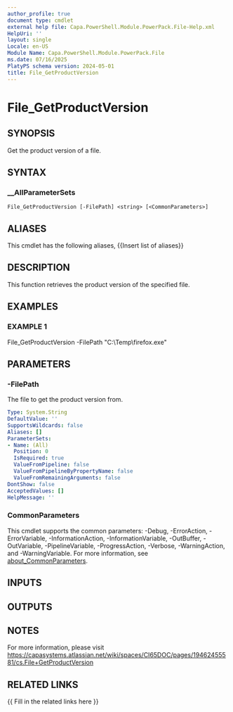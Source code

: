 ```yaml
---
author_profile: true
document type: cmdlet
external help file: Capa.PowerShell.Module.PowerPack.File-Help.xml
HelpUri: ''
layout: single
Locale: en-US
Module Name: Capa.PowerShell.Module.PowerPack.File
ms.date: 07/16/2025
PlatyPS schema version: 2024-05-01
title: File_GetProductVersion
---
```


# File_GetProductVersion

## SYNOPSIS

Get the product version of a file.

## SYNTAX

### __AllParameterSets

```
File_GetProductVersion [-FilePath] <string> [<CommonParameters>]
```

## ALIASES

This cmdlet has the following aliases,
  {{Insert list of aliases}}

## DESCRIPTION

This function retrieves the product version of the specified file.

## EXAMPLES

### EXAMPLE 1

File_GetProductVersion -FilePath "C:\Temp\firefox.exe"

## PARAMETERS

### -FilePath

The file to get the product version from.

```yaml
Type: System.String
DefaultValue: ''
SupportsWildcards: false
Aliases: []
ParameterSets:
- Name: (All)
  Position: 0
  IsRequired: true
  ValueFromPipeline: false
  ValueFromPipelineByPropertyName: false
  ValueFromRemainingArguments: false
DontShow: false
AcceptedValues: []
HelpMessage: ''
```

### CommonParameters

This cmdlet supports the common parameters: -Debug, -ErrorAction, -ErrorVariable,
-InformationAction, -InformationVariable, -OutBuffer, -OutVariable, -PipelineVariable,
-ProgressAction, -Verbose, -WarningAction, and -WarningVariable. For more information, see
[about_CommonParameters](https://go.microsoft.com/fwlink/?LinkID=113216).

## INPUTS

## OUTPUTS

## NOTES

For more information, please visit https://capasystems.atlassian.net/wiki/spaces/CI65DOC/pages/19462455581/cs.File+GetProductVersion


## RELATED LINKS

{{ Fill in the related links here }}

